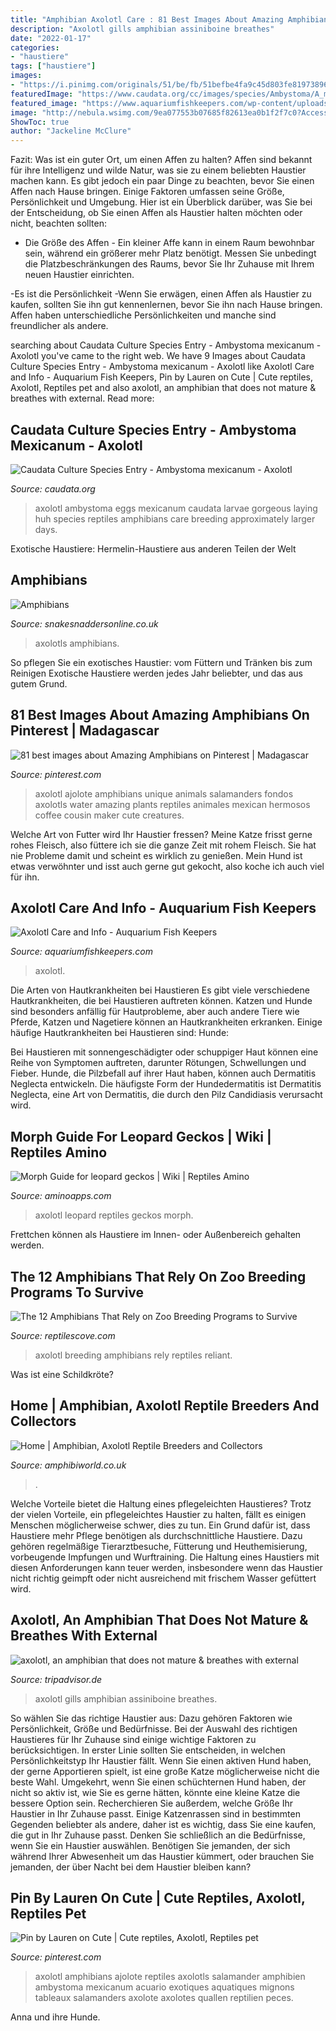 ```yaml
---
title: "Amphibian Axolotl Care : 81 Best Images About Amazing Amphibians On Pinterest"
description: "Axolotl gills amphibian assiniboine breathes"
date: "2022-01-17"
categories:
- "haustiere"
tags: ["haustiere"]
images:
- "https://i.pinimg.com/originals/51/be/fb/51befbe4fa9c45d803fe819738963039.jpg"
featuredImage: "https://www.caudata.org/cc/images/species/Ambystoma/A_mex1PACKER_small.jpg"
featured_image: "https://www.aquariumfishkeepers.com/wp-content/uploads/2021/02/axolotl-care.jpeg"
image: "http://nebula.wsimg.com/9ea077553b07685f82613ea0b1f2f7c0?AccessKeyId=B8B8E84DADDD92C1FC18&amp;disposition=0&amp;alloworigin=1"
ShowToc: true
author: "Jackeline McClure"
---
```



Fazit: Was ist ein guter Ort, um einen Affen zu halten?
Affen sind bekannt für ihre Intelligenz und wilde Natur, was sie zu einem beliebten Haustier machen kann. Es gibt jedoch ein paar Dinge zu beachten, bevor Sie einen Affen nach Hause bringen. Einige Faktoren umfassen seine Größe, Persönlichkeit und Umgebung. Hier ist ein Überblick darüber, was Sie bei der Entscheidung, ob Sie einen Affen als Haustier halten möchten oder nicht, beachten sollten:
- Die Größe des Affen - Ein kleiner Affe kann in einem Raum bewohnbar sein, während ein größerer mehr Platz benötigt. Messen Sie unbedingt die Platzbeschränkungen des Raums, bevor Sie Ihr Zuhause mit Ihrem neuen Haustier einrichten.

-Es ist die Persönlichkeit -Wenn Sie erwägen, einen Affen als Haustier zu kaufen, sollten Sie ihn gut kennenlernen, bevor Sie ihn nach Hause bringen. Affen haben unterschiedliche Persönlichkeiten und manche sind freundlicher als andere.

	

		
searching about Caudata Culture Species Entry - Ambystoma mexicanum - Axolotl you've came to the right web. We have 9 Images about Caudata Culture Species Entry - Ambystoma mexicanum - Axolotl like Axolotl Care and Info - Auquarium Fish Keepers, Pin by Lauren on Cute | Cute reptiles, Axolotl, Reptiles pet and also axolotl, an amphibian that does not mature &amp; breathes with external. Read more:
		
    
## Caudata Culture Species Entry - Ambystoma Mexicanum - Axolotl

<img loading=lazy src="https://www.caudata.org/cc/images/species/Ambystoma/A_mex1PACKER_small.jpg" onerror="this.onerror=null;this.src='https://tse3.mm.bing.net/th?id=OIP.-UV85jlNN57QLBV1j8iviQHaGr&amp;pid=15.1';" alt="Caudata Culture Species Entry - Ambystoma mexicanum - Axolotl">

_Source: caudata.org_

>axolotl ambystoma eggs mexicanum caudata larvae gorgeous laying huh species reptiles amphibians care breeding approximately larger days. 

	

Exotische Haustiere: Hermelin-Haustiere aus anderen Teilen der Welt

    
## Amphibians

<img loading=lazy src="http://nebula.wsimg.com/9ea077553b07685f82613ea0b1f2f7c0?AccessKeyId=B8B8E84DADDD92C1FC18&amp;disposition=0&amp;alloworigin=1" onerror="this.onerror=null;this.src='https://tse4.mm.bing.net/th?id=OIP.PKCsg9Fxbx3zrcQzTRizjQHaFj&amp;pid=15.1';" alt="Amphibians">

_Source: snakesnaddersonline.co.uk_

>axolotls amphibians. 

	

So pflegen Sie ein exotisches Haustier: vom Füttern und Tränken bis zum Reinigen
Exotische Haustiere werden jedes Jahr beliebter, und das aus gutem Grund.

    
## 81 Best Images About Amazing Amphibians On Pinterest | Madagascar

<img loading=lazy src="https://s-media-cache-ak0.pinimg.com/736x/b5/e3/7e/b5e37ef325e2c80daad2662fe064cd3c--unique-animals-amphibians.jpg" onerror="this.onerror=null;this.src='https://tse4.mm.bing.net/th?id=OIP.XlhVAiSWTk-WKjUqWk1ZQQEsDH&amp;pid=15.1';" alt="81 best images about Amazing Amphibians on Pinterest | Madagascar">

_Source: pinterest.com_

>axolotl ajolote amphibians unique animals salamanders fondos axolotls water amazing plants reptiles animales mexican hermosos coffee cousin maker cute creatures. 

	

Welche Art von Futter wird Ihr Haustier fressen?
Meine Katze frisst gerne rohes Fleisch, also füttere ich sie die ganze Zeit mit rohem Fleisch. Sie hat nie Probleme damit und scheint es wirklich zu genießen. Mein Hund ist etwas verwöhnter und isst auch gerne gut gekocht, also koche ich auch viel für ihn.

    
## Axolotl Care And Info - Auquarium Fish Keepers

<img loading=lazy src="https://www.aquariumfishkeepers.com/wp-content/uploads/2021/02/axolotl-care.jpeg" onerror="this.onerror=null;this.src='https://tse4.mm.bing.net/th?id=OIP.d4eYzrUmUj52Sbo2BjbihwHaD4&amp;pid=15.1';" alt="Axolotl Care and Info - Auquarium Fish Keepers">

_Source: aquariumfishkeepers.com_

>axolotl. 

	

Die Arten von Hautkrankheiten bei Haustieren
Es gibt viele verschiedene Hautkrankheiten, die bei Haustieren auftreten können. Katzen und Hunde sind besonders anfällig für Hautprobleme, aber auch andere Tiere wie Pferde, Katzen und Nagetiere können an Hautkrankheiten erkranken. Einige häufige Hautkrankheiten bei Haustieren sind:
Hunde:

Bei Haustieren mit sonnengeschädigter oder schuppiger Haut können eine Reihe von Symptomen auftreten, darunter Rötungen, Schwellungen und Fieber. Hunde, die Pilzbefall auf ihrer Haut haben, können auch Dermatitis Neglecta entwickeln. Die häufigste Form der Hundedermatitis ist Dermatitis Neglecta, eine Art von Dermatitis, die durch den Pilz Candidiasis verursacht wird.

    
## Morph Guide For Leopard Geckos | Wiki | Reptiles Amino

<img loading=lazy src="https://pm1.narvii.com/6844/a25e8b55e39064835f5713ee04b8c23b3ffaae3cv2_00.jpg" onerror="this.onerror=null;this.src='https://tse4.mm.bing.net/th?id=OIP.lH5tI9FAfGmpJBPwBnMsLAHaHX&amp;pid=15.1';" alt="Morph Guide for leopard geckos | Wiki | Reptiles Amino">

_Source: aminoapps.com_

>axolotl leopard reptiles geckos morph. 

	

Frettchen können als Haustiere im Innen- oder Außenbereich gehalten werden.

    
## The 12 Amphibians That Rely On Zoo Breeding Programs To Survive

<img loading=lazy src="https://548038.smushcdn.com/1730346/wp-content/uploads/Axolotl-608x456.jpg?lossy=1&amp;strip=0&amp;webp=1" onerror="this.onerror=null;this.src='https://tse4.mm.bing.net/th?id=OIP.f3kp5EaIRv4ADDf4FulEjgHaFj&amp;pid=15.1';" alt="The 12 Amphibians That Rely on Zoo Breeding Programs to Survive">

_Source: reptilescove.com_

>axolotl breeding amphibians rely reptiles reliant. 

	

Was ist eine Schildkröte?

    
## Home | Amphibian, Axolotl Reptile Breeders And Collectors

<img loading=lazy src="https://www.amphibiworld.co.uk/wp-content/uploads/2014/02/new-pic21.jpg" onerror="this.onerror=null;this.src='https://tse2.mm.bing.net/th?id=OIP.T0Z91tUQfCGxIro8BUlUaAHaDt&amp;pid=15.1';" alt="Home | Amphibian, Axolotl Reptile Breeders and Collectors">

_Source: amphibiworld.co.uk_

>. 

	

Welche Vorteile bietet die Haltung eines pflegeleichten Haustieres?
Trotz der vielen Vorteile, ein pflegeleichtes Haustier zu halten, fällt es einigen Menschen möglicherweise schwer, dies zu tun. Ein Grund dafür ist, dass Haustiere mehr Pflege benötigen als durchschnittliche Haustiere. Dazu gehören regelmäßige Tierarztbesuche, Fütterung und Heuthemisierung, vorbeugende Impfungen und Wurftraining. Die Haltung eines Haustiers mit diesen Anforderungen kann teuer werden, insbesondere wenn das Haustier nicht richtig geimpft oder nicht ausreichend mit frischem Wasser gefüttert wird.

    
## Axolotl, An Amphibian That Does Not Mature &amp; Breathes With External

<img loading=lazy src="https://media-cdn.tripadvisor.com/media/photo-s/0b/bb/63/4c/axolotl-an-amphibian.jpg" onerror="this.onerror=null;this.src='https://tse4.mm.bing.net/th?id=OIP.ZfFuYKEhMI0yv_kClgy2hQHaEM&amp;pid=15.1';" alt="axolotl, an amphibian that does not mature &amp; breathes with external">

_Source: tripadvisor.de_

>axolotl gills amphibian assiniboine breathes. 

	

So wählen Sie das richtige Haustier aus: Dazu gehören Faktoren wie Persönlichkeit, Größe und Bedürfnisse.
Bei der Auswahl des richtigen Haustieres für Ihr Zuhause sind einige wichtige Faktoren zu berücksichtigen. In erster Linie sollten Sie entscheiden, in welchen Persönlichkeitstyp Ihr Haustier fällt. Wenn Sie einen aktiven Hund haben, der gerne Apportieren spielt, ist eine große Katze möglicherweise nicht die beste Wahl. Umgekehrt, wenn Sie einen schüchternen Hund haben, der nicht so aktiv ist, wie Sie es gerne hätten, könnte eine kleine Katze die bessere Option sein. Recherchieren Sie außerdem, welche Größe Ihr Haustier in Ihr Zuhause passt. Einige Katzenrassen sind in bestimmten Gegenden beliebter als andere, daher ist es wichtig, dass Sie eine kaufen, die gut in Ihr Zuhause passt. Denken Sie schließlich an die Bedürfnisse, wenn Sie ein Haustier auswählen. Benötigen Sie jemanden, der sich während Ihrer Abwesenheit um das Haustier kümmert, oder brauchen Sie jemanden, der über Nacht bei dem Haustier bleiben kann?

    
## Pin By Lauren On Cute | Cute Reptiles, Axolotl, Reptiles Pet

<img loading=lazy src="https://i.pinimg.com/originals/51/be/fb/51befbe4fa9c45d803fe819738963039.jpg" onerror="this.onerror=null;this.src='https://tse1.mm.bing.net/th?id=OIP.ZlkJYXttQlTmWXoBo6uCnwHaJ4&amp;pid=15.1';" alt="Pin by Lauren on Cute | Cute reptiles, Axolotl, Reptiles pet">

_Source: pinterest.com_

>axolotl amphibians ajolote reptiles axolotls salamander amphibien ambystoma mexicanum acuario exotiques aquatiques mignons tableaux salamanders axolote axolotes quallen reptilien peces. 

	

Anna und ihre Hunde.


